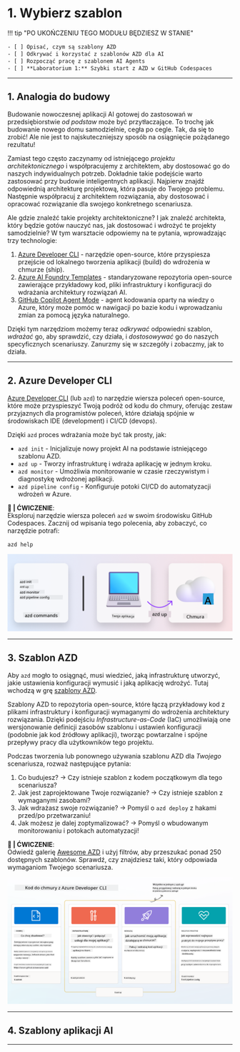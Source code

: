 <!--
CO_OP_TRANSLATOR_METADATA:
{
  "original_hash": "06d6207eff634aefcaa41739490a5324",
  "translation_date": "2025-09-24T10:54:23+00:00",
  "source_file": "workshop/docs/instructions/1-Select-AI-Template.md",
  "language_code": "pl"
}
-->
# 1. Wybierz szablon

!!! tip "PO UKOŃCZENIU TEGO MODUŁU BĘDZIESZ W STANIE"

    - [ ] Opisać, czym są szablony AZD
    - [ ] Odkrywać i korzystać z szablonów AZD dla AI
    - [ ] Rozpocząć pracę z szablonem AI Agents
    - [ ] **Laboratorium 1:** Szybki start z AZD w GitHub Codespaces

---

## 1. Analogia do budowy

Budowanie nowoczesnej aplikacji AI gotowej do zastosowań w przedsiębiorstwie _od podstaw_ może być przytłaczające. To trochę jak budowanie nowego domu samodzielnie, cegła po cegle. Tak, da się to zrobić! Ale nie jest to najskuteczniejszy sposób na osiągnięcie pożądanego rezultatu!

Zamiast tego często zaczynamy od istniejącego _projektu architektonicznego_ i współpracujemy z architektem, aby dostosować go do naszych indywidualnych potrzeb. Dokładnie takie podejście warto zastosować przy budowie inteligentnych aplikacji. Najpierw znajdź odpowiednią architekturę projektową, która pasuje do Twojego problemu. Następnie współpracuj z architektem rozwiązania, aby dostosować i opracować rozwiązanie dla swojego konkretnego scenariusza.

Ale gdzie znaleźć takie projekty architektoniczne? I jak znaleźć architekta, który będzie gotów nauczyć nas, jak dostosować i wdrożyć te projekty samodzielnie? W tym warsztacie odpowiemy na te pytania, wprowadzając trzy technologie:

1. [Azure Developer CLI](https://aka.ms/azd) - narzędzie open-source, które przyspiesza przejście od lokalnego tworzenia aplikacji (build) do wdrożenia w chmurze (ship).
1. [Azure AI Foundry Templates](https://ai.azure.com/templates) - standaryzowane repozytoria open-source zawierające przykładowy kod, pliki infrastruktury i konfiguracji do wdrażania architektury rozwiązań AI.
1. [GitHub Copilot Agent Mode](https://code.visualstudio.com/docs/copilot/chat/chat-agent-mode) - agent kodowania oparty na wiedzy o Azure, który może pomóc w nawigacji po bazie kodu i wprowadzaniu zmian za pomocą języka naturalnego.

Dzięki tym narzędziom możemy teraz _odkrywać_ odpowiedni szablon, _wdrażać_ go, aby sprawdzić, czy działa, i _dostosowywać_ go do naszych specyficznych scenariuszy. Zanurzmy się w szczegóły i zobaczmy, jak to działa.

---

## 2. Azure Developer CLI

[Azure Developer CLI](https://learn.microsoft.com/en-us/azure/developer/azure-developer-cli/) (lub `azd`) to narzędzie wiersza poleceń open-source, które może przyspieszyć Twoją podróż od kodu do chmury, oferując zestaw przyjaznych dla programistów poleceń, które działają spójnie w środowiskach IDE (development) i CI/CD (devops).

Dzięki `azd` proces wdrażania może być tak prosty, jak:

- `azd init` - Inicjalizuje nowy projekt AI na podstawie istniejącego szablonu AZD.
- `azd up` - Tworzy infrastrukturę i wdraża aplikację w jednym kroku.
- `azd monitor` - Umożliwia monitorowanie w czasie rzeczywistym i diagnostykę wdrożonej aplikacji.
- `azd pipeline config` - Konfiguruje potoki CI/CD do automatyzacji wdrożeń w Azure.

**🎯 | ĆWICZENIE**: <br/> Eksploruj narzędzie wiersza poleceń `azd` w swoim środowisku GitHub Codespaces. Zacznij od wpisania tego polecenia, aby zobaczyć, co narzędzie potrafi:

```bash title="" linenums="0"
azd help
```

![Flow](../../../../../translated_images/azd-flow.19ea67c2f81eaa661db02745e9bba115874d18ce52480f2854ae6e2011d4b526.pl.png)

---

## 3. Szablon AZD

Aby `azd` mogło to osiągnąć, musi wiedzieć, jaką infrastrukturę utworzyć, jakie ustawienia konfiguracji wymusić i jaką aplikację wdrożyć. Tutaj wchodzą w grę [szablony AZD](https://learn.microsoft.com/en-us/azure/developer/azure-developer-cli/azd-templates?tabs=csharp).

Szablony AZD to repozytoria open-source, które łączą przykładowy kod z plikami infrastruktury i konfiguracji wymaganymi do wdrożenia architektury rozwiązania. Dzięki podejściu _Infrastructure-as-Code_ (IaC) umożliwiają one wersjonowanie definicji zasobów szablonu i ustawień konfiguracji (podobnie jak kod źródłowy aplikacji), tworząc powtarzalne i spójne przepływy pracy dla użytkowników tego projektu.

Podczas tworzenia lub ponownego używania szablonu AZD dla _Twojego_ scenariusza, rozważ następujące pytania:

1. Co budujesz? → Czy istnieje szablon z kodem początkowym dla tego scenariusza?
1. Jak jest zaprojektowane Twoje rozwiązanie? → Czy istnieje szablon z wymaganymi zasobami?
1. Jak wdrażasz swoje rozwiązanie? → Pomyśl o `azd deploy` z hakami przed/po przetwarzaniu!
1. Jak możesz je dalej zoptymalizować? → Pomyśl o wbudowanym monitorowaniu i potokach automatyzacji!

**🎯 | ĆWICZENIE**: <br/> 
Odwiedź galerię [Awesome AZD](https://azure.github.io/awesome-azd/) i użyj filtrów, aby przeszukać ponad 250 dostępnych szablonów. Sprawdź, czy znajdziesz taki, który odpowiada wymaganiom Twojego scenariusza.

![Code](../../../../../translated_images/azd-code-to-cloud.2d9503d69d3400da091317081968b6cad59c951339fea82ebe0b5ec646a3362d.pl.png)

---

## 4. Szablony aplikacji AI

---

